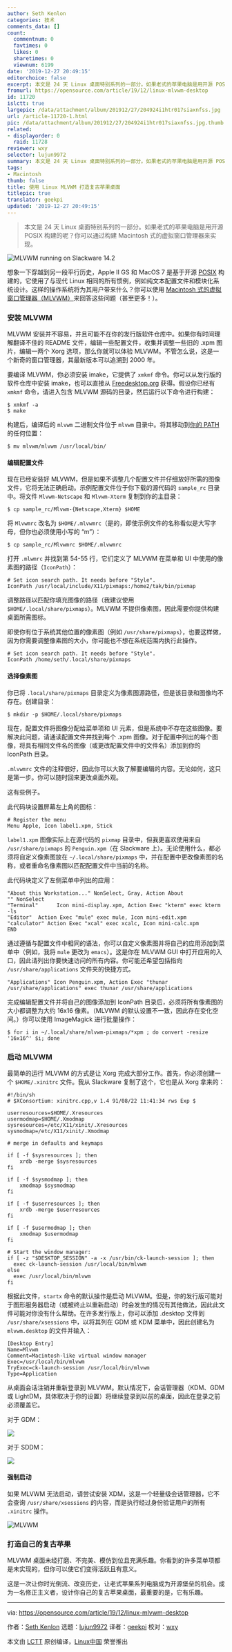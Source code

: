 ```yaml
---
author: Seth Kenlon
categories: 技术
comments_data: []
count:
  commentnum: 0
  favtimes: 0
  likes: 0
  sharetimes: 0
  viewnum: 6199
date: '2019-12-27 20:49:15'
editorchoice: false
excerpt: 本文是 24 天 Linux 桌面特别系列的一部分。如果老式的苹果电脑是用开源 POSIX 构建的呢？你可以通过构建 Macintosh 式的虚拟窗口管理器来实现。
fromurl: https://opensource.com/article/19/12/linux-mlvwm-desktop
id: 11720
islctt: true
largepic: /data/attachment/album/201912/27/204924i1htr017siaxnfss.jpg
url: /article-11720-1.html
pic: /data/attachment/album/201912/27/204924i1htr017siaxnfss.jpg.thumb.jpg
related:
- displayorder: 0
  raid: 11728
reviewer: wxy
selector: lujun9972
summary: 本文是 24 天 Linux 桌面特别系列的一部分。如果老式的苹果电脑是用开源 POSIX 构建的呢？你可以通过构建 Macintosh 式的虚拟窗口管理器来实现。
tags:
- Macintosh
thumb: false
title: 使用 Linux MLVWM 打造复古苹果桌面
titlepic: true
translator: geekpi
updated: '2019-12-27 20:49:15'
---
```



> 
> 本文是 24 天 Linux 桌面特别系列的一部分。如果老式的苹果电脑是用开源 POSIX 构建的呢？你可以通过构建 Macintosh 式的虚拟窗口管理器来实现。
> 
> 
> 


![MLVWM running on Slackware 14.2](/data/attachment/album/201912/27/204924i1htr017siaxnfss.jpg "MLVWM running on Slackware 14.2")


想象一下穿越到另一段平行历史，Apple II GS 和 MacOS 7 是基于开源 [POSIX](https://opensource.com/article/19/7/what-posix-richard-stallman-explains) 构建的，它使用了与现代 Linux 相同的所有惯例，例如纯文本配置文件和模块化系统设计。这样的操作系统将为其用户带来什么？你可以使用 [Macintosh 式的虚拟窗口管理器（MLVWM）](http://www2u.biglobe.ne.jp/%7Ey-miyata/mlvwm.html)来回答这些问题（甚至更多！）。


### 安装 MLVWM


MLVWM 安装并不容易，并且可能不在你的发行版软件仓库中。如果你有时间理解翻译不佳的 README 文件，编辑一些配置文件，收集并调整一些旧的 .xpm 图片，编辑一两个 Xorg 选项，那么你就可以体验 MLVWM。不管怎么说，这是一个新奇的窗口管理器，其最新版本可以追溯到 2000 年。


要编译 MLVWM，你必须安装 imake，它提供了 `xmkmf` 命令。你可以从发行版的软件仓库中安装 imake，也可以直接从 [Freedesktop.org](http://cgit.freedesktop.org/xorg/util/imake) 获得。假设你已经有 `xmkmf` 命令，请进入包含 MLVWM 源码的目录，然后运行以下命令进行构建：



```
$ xmkmf -a
$ make
```

构建后，编译后的 `mlvwm` 二进制文件位于 `mlvwm` 目录中。将其移动到[你的 PATH](https://opensource.com/article/17/6/set-path-linux) 的任何位置：



```
$ mv mlvwm/mlvwm /usr/local/bin/
```

#### 编辑配置文件


现在已经安装好 MLVWM，但是如果不调整几个配置文件并仔细放好所需的图像文件，它将无法正确启动。示例配置文件位于你下载的源代码的 `sample_rc` 目录中。将文件 `Mlvwm-Netscape` 和 `Mlvwm-Xterm` 复制到你的主目录：



```
$ cp sample_rc/Mlvwm-{Netscape,Xterm} $HOME
```

将 `Mlvwmrc` 改名为 `$HOME/.mlvwmrc`（是的，即使示例文件的名称看似是大写字母，但你也必须使用小写的 “m”）：



```
$ cp sample_rc/Mlvwmrc $HOME/.mlvwmrc
```

打开 `.mlwmrc` 并找到第 54-55 行，它们定义了 MLVWM 在菜单和 UI 中使用的像素图的路径（`IconPath`）：



```
# Set icon search path. It needs before "Style".
IconPath /usr/local/include/X11/pixmaps:/home2/tak/bin/pixmap
```

调整路径以匹配你填充图像的路径（我建议使用 `$HOME/.local/share/pixmaps`）。MLVWM 不提供像素图，因此需要你提供构建桌面所需图标。


即使你有位于系统其他位置的像素图（例如 `/usr/share/pixmaps`），也要这样做，因为你需要调整像素图的大小，你可能也不想在系统范围内执行此操作。



```
# Set icon search path. It needs before "Style".
IconPath /home/seth/.local/share/pixmaps
```

#### 选择像素图


你已将 `.local/share/pixmaps` 目录定义为像素图源路径，但是该目录和图像均不存在。创建目录：



```
$ mkdir -p $HOME/.local/share/pixmaps
```

现在，配置文件将图像分配给菜单项和 UI 元素，但是系统中不存在这些图像。要解决此问题，请通读配置文件并找到每个 .xpm 图像。对于配置中列出的每个图像，将具有相同文件名的图像（或更改配置文件中的文件名）添加到你的 IconPath 目录。


`.mlvwmrc` 文件的注释很好，因此你可以大致了解要编辑的内容。无论如何，这只是第一步。你可以随时回来更改桌面外观。


这有些例子。


此代码块设置屏幕左上角的图标：



```
# Register the menu
Menu Apple, Icon label1.xpm, Stick
```

`label1.xpm` 图像实际上在源代码的 `pixmap` 目录中，但我更喜欢使用来自 `/usr/share/pixmaps` 的 `Penguin.xpm`（在 Slackware 上）。无论使用什么，都必须将自定义像素图放在 `~/.local/share/pixmaps` 中，并在配置中更改像素图的名称，或者重命名像素图以匹配配置文件中当前的名称。


此代码块定义了左侧菜单中列出的应用：



```
"About this Workstation..." NonSelect, Gray, Action About
"" NonSelect
"Terminal"      Icon mini-display.xpm, Action Exec "kterm" exec kterm -ls
"Editor"  Action Exec "mule" exec mule, Icon mini-edit.xpm
"calculator" Action Exec "xcal" exec xcalc, Icon mini-calc.xpm
END
```

通过遵循与配置文件中相同的语法，你可以自定义像素图并将自己的应用添加到菜单中（例如，我将 `mule` 更改为 `emacs`）。这是你在 MLVWM GUI 中打开应用的入口，因此请列出你要快速访问的所有内容。你可能还希望包括指向 `/usr/share/applications` 文件夹的快捷方式。



```
"Applications" Icon Penguin.xpm, Action Exec "thunar /usr/share/applications" exec thunar /usr/share/applications
```

完成编辑配置文件并将自己的图像添加到 IconPath 目录后，必须将所有像素图的大小都调整为大约 16x16 像素。（MLVWM 的默认设置不一致，因此存在变化空间。）你可以使用 ImageMagick 进行批量操作：



```
$ for i in ~/.local/share/mlvwm-pixmaps/*xpm ; do convert -resize '16x16^' $i; done
```

### 启动 MLVWM


最简单的运行 MLVWM 的方式是让 Xorg 完成大部分工作。首先，你必须创建一个 `$HOME/.xinitrc` 文件。我从 Slackware 复制了这个，它也是从 Xorg 拿来的：



```
#!/bin/sh
# $XConsortium: xinitrc.cpp,v 1.4 91/08/22 11:41:34 rws Exp $

userresources=$HOME/.Xresources
usermodmap=$HOME/.Xmodmap
sysresources=/etc/X11/xinit/.Xresources
sysmodmap=/etc/X11/xinit/.Xmodmap

# merge in defaults and keymaps

if [ -f $sysresources ]; then
    xrdb -merge $sysresources
fi

if [ -f $sysmodmap ]; then
    xmodmap $sysmodmap
fi

if [ -f $userresources ]; then
    xrdb -merge $userresources
fi

if [ -f $usermodmap ]; then
    xmodmap $usermodmap
fi

# Start the window manager:
if [ -z "$DESKTOP_SESSION" -a -x /usr/bin/ck-launch-session ]; then
  exec ck-launch-session /usr/local/bin/mlvwm
else
  exec /usr/local/bin/mlvwm
fi
```

根据此文件，`startx` 命令的默认操作是启动 MLVWM。但是，你的发行版可能对于图形服务器启动（或被终止以重新启动）时会发生的情况有其他做法，因此此文件可能对你没有什么帮助。在许多发行版上，你可以添加 .desktop 文件到 `/usr/share/xsessions` 中，以将其列在 GDM 或 KDM 菜单中，因此创建名为 `mlvwm.desktop` 的文件并输入：



```
[Desktop Entry]
Name=Mlvwm
Comment=Macintosh-like virtual window manager
Exec=/usr/local/bin/mlvwm
TryExec=ck-launch-session /usr/local/bin/mlvwm
Type=Application
```

从桌面会话注销并重新登录到 MLVWM。默认情况下，会话管理器（KDM、GDM 或 LightDM，具体取决于你的设置）将继续登录到以前的桌面，因此在登录之前必须覆盖它。


对于 GDM：


![](/data/attachment/album/201912/27/204934n8zvrkxqxbly6k88.jpg)


对于 SDDM：


![](/data/attachment/album/201912/27/204937f8q4p3p48pqt5u47.jpg)


#### 强制启动


如果 MLVWM 无法启动，请尝试安装 XDM，这是一个轻量级会话管理器，它不会查询 `/usr/share/xsessions` 的内容，而是执行经过身份验证用户的所有 `.xinitrc` 操作。


![MLVWM](/data/attachment/album/201912/27/204945bap879hdshhefzmh.jpg "MLVWM")


### 打造自己的复古苹果


MLVWM 桌面未经打磨、不完美、模仿到位且充满乐趣。你看到的许多菜单项都是未实现的，但你可以使它们变得活跃且有意义。


这是一次让你时光倒流、改变历史，让老式苹果系列电脑成为开源堡垒的机会。成为一名修正主义者，设计你自己的复古苹果桌面，最重要的是，它有乐趣。




---


via: <https://opensource.com/article/19/12/linux-mlvwm-desktop>


作者：[Seth Kenlon](https://opensource.com/users/seth) 选题：[lujun9972](https://github.com/lujun9972) 译者：[geekpi](https://github.com/geekpi) 校对：[wxy](https://github.com/wxy)


本文由 [LCTT](https://github.com/LCTT/TranslateProject) 原创编译，[Linux中国](https://linux.cn/) 荣誉推出